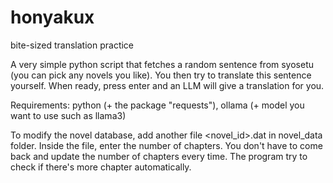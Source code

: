 # honyakux
bite-sized translation practice

A very simple python script that fetches a random sentence from syosetu (you can pick any novels you like). You then try to translate this sentence yourself. When ready, press enter and an LLM will give a translation for you.

Requirements: python (+ the package "requests"), ollama (+ model you want to use such as llama3)

To modify the novel database, add another file <novel_id>.dat in novel_data folder. Inside the file, enter the number of chapters. You don't have to come back and update the number of chapters every time. The program try to check if there's more chapter automatically.

